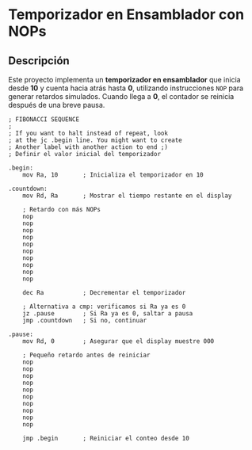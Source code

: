 # Temporizador en Ensamblador con NOPs

## Descripción  

Este proyecto implementa un **temporizador en ensamblador** que inicia desde **10** y cuenta hacia atrás hasta **0**, utilizando instrucciones `NOP` para generar retardos simulados. Cuando llega a **0**, el contador se reinicia después de una breve pausa.

```assembly
; FIBONACCI SEQUENCE
;
; If you want to halt instead of repeat, look
; at the jc .begin line. You might want to create
; Another label with another action to end ;)
; Definir el valor inicial del temporizador

.begin:
    mov Ra, 10       ; Inicializa el temporizador en 10

.countdown:
    mov Rd, Ra       ; Mostrar el tiempo restante en el display

    ; Retardo con más NOPs
    nop  
    nop  
    nop  
    nop  
    nop  
    nop  
    nop  
    nop  
    nop  
    nop  

    dec Ra           ; Decrementar el temporizador

    ; Alternativa a cmp: verificamos si Ra ya es 0
    jz .pause        ; Si Ra ya es 0, saltar a pausa
    jmp .countdown   ; Si no, continuar

.pause:
    mov Rd, 0        ; Asegurar que el display muestre 000

    ; Pequeño retardo antes de reiniciar
    nop  
    nop  
    nop  
    nop  
    nop  
    nop  
    nop  
    nop  
    nop  
    nop  

    jmp .begin       ; Reiniciar el conteo desde 10




    
